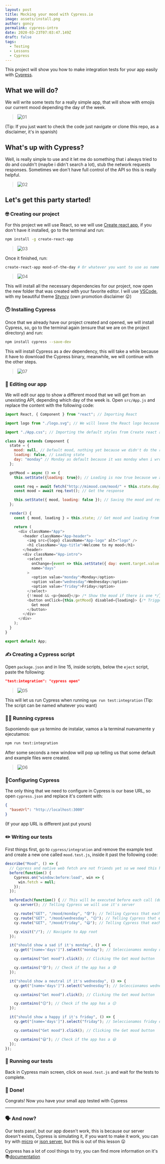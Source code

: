 ```yaml
---
layout: post
title: Mocking your mood with Cypress.io
image: assets/install.png
author: goncy
permalink: cypress-intro
date: 2020-03-23T07:03:47.149Z
draft: false
tags: 
  - Testing
  - Lessons
  - Cypress
---
```


This project will show you how to make integration tests for your app easily with [Cypress](https://www.cypress.io/).

## What we will do?
We will write some tests for a really simple app, that will show with emojis our current mood depending the day of the week.

> ![01](./assets/demo.gif)

(Tip: If you just want to check the code just navigate or clone this repo, as a disclaimer, it's in spanish)

## What's up with Cypress?
Well, is really simple to use and it let me do something that i always tried to do and couldn't (maybe i didn't search a lot), stub the network requests responses. Sometimes we don't have full control of the API so this is really helpful.

> ![02](./assets/stub.png)

## Let's get this party started!

### 🤓 Creating our project
For this project we will use React, so we will use [Create react app](https://github.com/facebook/create-react-app), if you don't have it installed, go to the terminal and run:

```bash
npm install -g create-react-app
```

> ![03](./assets/cra-install.gif)

Once it finished, run:

```bash
create-react-app mood-of-the-day # Or whatever you want to use as name
```

> ![04](./assets/cra-create.png)

This will install all the necessary dependencies for our project, now open the new folder that was created with your favorite editor. I will use [VSCode](https://code.visualstudio.com/), with my beautiful theme [Styncy](https://marketplace.visualstudio.com/items?itemName=goncy.styncy) (own promotion disclaimer 😛)

### 🕐 Installing Cypress
Once that we already have our project created and opened, we will install Cypress, so, go to the terminal again (ensure that we are on the project directory) and run:

```bash
npm install cypress --save-dev
```

This will install Cypress as a dev dependency, this will take a while because it have to download the Cypress binary, meanwhile, we will continue with the other steps.

> ![07](./assets/install.png)

### 💫 Editing our app
We will edit our app to show a different mood that we will get from an unexisting API, depending which day of the week is. Open `src/App.js` and replace the content with the following code:

```javascript
import React, { Component } from "react"; // Importing React

import logo from "./logo.svg"; // We will leave the React logo because i like it

import "./App.css"; // Importing the default styles from Create react app

class App extends Component {
  state = {
    mood: null, // Default mood, nothing yet because we didn't do the request
    loading: false, // Loading state
    day: "monday" // Monday as default because it was monday when i wrote this lesson
  };

  getMood = async () => {
    this.setState({loading: true}); // Loading is now true because we are starting the request process

    const req = await fetch("http://mimood.com/mood/" + this.state.day); // Call to the unexistent API
    const mood = await req.text(); // Get the response

    this.setState({ mood, loading: false }); // Saving the mood and restore loading state to false
  };

  render() {
    const { mood, loading } = this.state; // Get mood and loading from our state

    return (
      <div className="App">
        <header className="App-header">
          <img src={logo} className="App-logo" alt="logo" />
          <h1 className="App-title">Welcome to my mood</h1>
        </header>
        <div className="App-intro">
          <select
            onChange={event => this.setState({ day: event.target.value })} // Save the mood to the state when you change options from the select
            name="days"
          >
            <option value="monday">Monday</option>
            <option value="wednesday">Wednesday</option>
            <option value="friday">Friday</option>
          </select>
          {!!mood && <p>{mood}</p> /* Show the mood if there is one */}
          <button onClick={this.getMood} disabled={loading}> {/* Trigger the mood on click, disable the buton if it's loading */}
            Get mood
          </button>
        </div>
      </div>
    );
  }
}

export default App;
```

### ✍️ Creating a Cypress script
Open `package.json` and in line 15, inside scripts, below the `eject` script, paste the following:

```json
"test:integration": "cypress open"
```

> ![05](./assets/script.png)

This will let us run Cypress when running `npm run test:integration` (Tip: The script can be named whatever you want)

### 🏃‍♂️ Running cypress
Suponiendo que ya termino de instalar, vamos a la terminal nuevamente y ejecutamos:

```bash
npm run test:integration
```

After some seconds a new window will pop up telling us that some default and example files were created.

> ![06](./assets/initial.png)

### 💅Configuring Cypress
The only thing that we need to configure in Cypress is our base URL, so open `cypress.json` and replace it's content with:

```json
{
  "baseUrl": "http://localhost:3000"
}
```

(If your app URL is different just put yours)

### ✏️ Writing our tests
First things first, go to `cypress/integration` and remove the example test and create a new one called `mood.test.js`, inside it past the following code:

```javascript
describe("Mood", () => {
  // Cypress and native web fetch are not friends yet so we need this hack to let Cypress stub our network calls
  before(function() {
    Cypress.on("window:before:load", win => {
      win.fetch = null;
    });
  });

  beforeEach(function() { // This will be executed before each call (duh)
    cy.server(); // Telling Cypress we will use it's server

    cy.route("GET", "/mood/monday", "😰"); // Telling Cypress that each call to /mood/monday, should return 😰
    cy.route("GET", "/mood/wednesday", "😐"); // Telling Cypress that each call to /mood/monday, should return 😐"
    cy.route("GET", "/mood/friday", "😃"); // Telling Cypress that each call to /mood/monday, should return 😃

    cy.visit("/"); // Navigate to App root
  });

  it("should show a sad if it's monday", () => {
    cy.get("[name='days']").select("monday"); // Seleccionamos monday de nuestro listado de days

    cy.contains("Get mood").click(); // Clicking the Get mood button

    cy.contains("😰"); // Check if the app has a 😰
  });

  it("should show a neutral if it's wednesday", () => {
    cy.get("[name='days']").select("wednesday"); // Seleccionamos wednesday de nuestro listado de days

    cy.contains("Get mood").click(); // Clicking the Get mood button

    cy.contains("😐"); // Check if the app has a 😐
  });

  it("should show a happy if it's friday", () => {
    cy.get("[name='days']").select("friday"); // Seleccionamos friday de nuestro listado de days

    cy.contains("Get mood").click(); // Clicking the Get mood button

    cy.contains("😃"); // Check if the app has a 😃
  });
});
```

### 👟 Running our tests
Back in Cypress main screen, click on `mood.test.js` and wait for the tests to complete.

### 🎉 Done!
Congrats! Now you have your small app tested with Cypress

___
### 🗣 And now?
Our tests pass!, but our app doesn't work, this is because our server doesn't exists, Cypress is simulating it, if you want to make it work, you can try with [micro](https://github.com/zeit/micro) or [json server](https://github.com/typicode/json-server), but this is out of this lesson 😛

Cypress has a lot of cool things to try, you can find more information on it's 📚[documentation](https://docs.cypress.io/)
